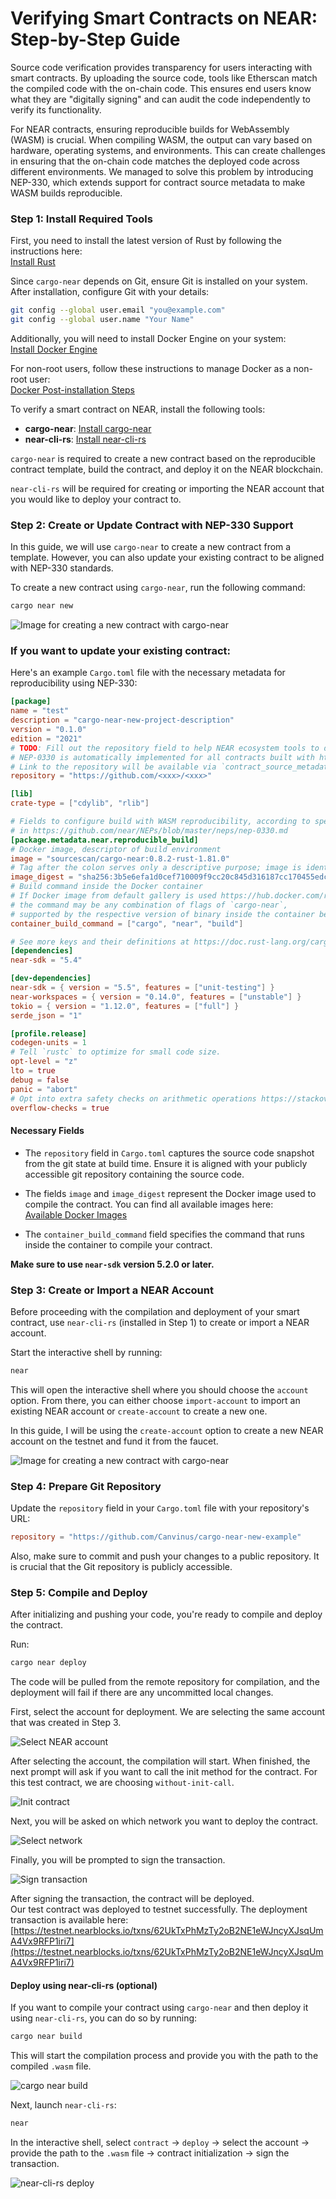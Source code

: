 # Verifying Smart Contracts on NEAR: Step-by-Step Guide

Source code verification provides transparency for users interacting with smart contracts. By uploading the source code, tools like Etherscan match the compiled code with the on-chain code. This ensures end users know what they are "digitally signing" and can audit the code independently to verify its functionality.

For NEAR contracts, ensuring reproducible builds for WebAssembly (WASM) is crucial. When compiling WASM, the output can vary based on hardware, operating systems, and environments. This can create challenges in ensuring that the on-chain code matches the deployed code across different environments. We managed to solve this problem by introducing NEP-330, which extends support for contract source metadata to make WASM builds reproducible.

### Step 1: Install Required Tools

First, you need to install the latest version of Rust by following the instructions here:  
[Install Rust](https://www.rust-lang.org/learn/get-started)

Since `cargo-near` depends on Git, ensure Git is installed on your system. After installation, configure Git with your details:

```bash
git config --global user.email "you@example.com"
git config --global user.name "Your Name"
```

Additionally, you will need to install Docker Engine on your system:  
[Install Docker Engine](https://docs.docker.com/engine/install)

For non-root users, follow these instructions to manage Docker as a non-root user:  
[Docker Post-installation Steps](https://docs.docker.com/engine/install/linux-postinstall)

To verify a smart contract on NEAR, install the following tools:

- **cargo-near**: [Install cargo-near](https://github.com/near/cargo-near)
- **near-cli-rs**: [Install near-cli-rs](https://github.com/near/near-cli-rs)

`cargo-near` is required to create a new contract based on the reproducible contract template, build the contract, and deploy it on the NEAR blockchain.

`near-cli-rs` will be required for creating or importing the NEAR account that you would like to deploy your contract to.

### Step 2: Create or Update Contract with NEP-330 Support

In this guide, we will use `cargo-near` to create a new contract from a template. However, you can also update your existing contract to be aligned with NEP-330 standards.

To create a new contract using `cargo-near`, run the following command:

```bash
cargo near new
```

![Image for creating a new contract with cargo-near](./images/cargo-near-new.png)

### If you want to update your existing contract:

Here's an example `Cargo.toml` file with the necessary metadata for reproducibility using NEP-330:

```toml
[package]
name = "test"
description = "cargo-near-new-project-description"
version = "0.1.0"
edition = "2021"
# TODO: Fill out the repository field to help NEAR ecosystem tools to discover your project.
# NEP-0330 is automatically implemented for all contracts built with https://github.com/near/cargo-near.
# Link to the repository will be available via `contract_source_metadata` view-function.
repository = "https://github.com/<xxx>/<xxx>"

[lib]
crate-type = ["cdylib", "rlib"]

# Fields to configure build with WASM reproducibility, according to specs
# in https://github.com/near/NEPs/blob/master/neps/nep-0330.md
[package.metadata.near.reproducible_build]
# Docker image, descriptor of build environment
image = "sourcescan/cargo-near:0.8.2-rust-1.81.0"
# Tag after the colon serves only a descriptive purpose; image is identified by digest
image_digest = "sha256:3b5e6efa1d0cef710009f9cc20c845d316187cc170455edc5ba7fdf471c19655"
# Build command inside the Docker container
# If Docker image from default gallery is used https://hub.docker.com/r/sourcescan/cargo-near/tags,
# the command may be any combination of flags of `cargo-near`,
# supported by the respective version of binary inside the container besides `--no-locked` flag
container_build_command = ["cargo", "near", "build"]

# See more keys and their definitions at https://doc.rust-lang.org/cargo/reference/manifest.html
[dependencies]
near-sdk = "5.4"

[dev-dependencies]
near-sdk = { version = "5.5", features = ["unit-testing"] }
near-workspaces = { version = "0.14.0", features = ["unstable"] }
tokio = { version = "1.12.0", features = ["full"] }
serde_json = "1"

[profile.release]
codegen-units = 1
# Tell `rustc` to optimize for small code size.
opt-level = "z"
lto = true
debug = false
panic = "abort"
# Opt into extra safety checks on arithmetic operations https://stackoverflow.com/a/64136471/249801
overflow-checks = true
```

#### Necessary Fields

- The `repository` field in `Cargo.toml` captures the source code snapshot from the git state at build time. Ensure it is aligned with your publicly accessible git repository containing the source code.
  
- The fields `image` and `image_digest` represent the Docker image used to compile the contract. You can find all available images here:  
  [Available Docker Images](https://hub.docker.com/r/sourcescan/cargo-near/tags)

- The `container_build_command` field specifies the command that runs inside the container to compile your contract.

**Make sure to use `near-sdk` version 5.2.0 or later.**

### Step 3: Create or Import a NEAR Account

Before proceeding with the compilation and deployment of your smart contract, use `near-cli-rs` (installed in Step 1) to create or import a NEAR account.

Start the interactive shell by running:

```bash
near
```

This will open the interactive shell where you should choose the `account` option. From there, you can either choose `import-account` to import an existing NEAR account or `create-account` to create a new one.

In this guide, I will be using the `create-account` option to create a new NEAR account on the testnet and fund it from the faucet.

![Image for creating a new contract with cargo-near](./images/near-create-account.png)

### Step 4: Prepare Git Repository

Update the `repository` field in your `Cargo.toml` file with your repository's URL:

```toml
repository = "https://github.com/Canvinus/cargo-near-new-example"
```

Also, make sure to commit and push your changes to a public repository. It is crucial that the Git repository is publicly accessible.

### Step 5: Compile and Deploy

After initializing and pushing your code, you're ready to compile and deploy the contract.

Run:

```bash
cargo near deploy
```

The code will be pulled from the remote repository for compilation, and the deployment will fail if there are any uncommitted local changes.

First, select the account for deployment. We are selecting the same account that was created in Step 3.

![Select NEAR account](./images/cargo-near-deploy-1.png)

After selecting the account, the compilation will start. When finished, the next prompt will ask if you want to call the init method for the contract. For this test contract, we are choosing `without-init-call`.

![Init contract](./images/cargo-near-deploy-2.png)

Next, you will be asked on which network you want to deploy the contract.

![Select network](./images/cargo-near-deploy-3.png)

Finally, you will be prompted to sign the transaction.

![Sign transaction](./images/cargo-near-deploy-4.png)

After signing the transaction, the contract will be deployed.  
Our test contract was deployed to testnet successfully. The deployment transaction is available here:  
[https://testnet.nearblocks.io/txns/62UkTxPhMzTy2oB2NE1eWJncyXJsqUmA4Vx9RFP1iri7](https://testnet.nearblocks.io/txns/62UkTxPhMzTy2oB2NE1eWJncyXJsqUmA4Vx9RFP1iri7)

#### Deploy using near-cli-rs (optional)

If you want to compile your contract using `cargo-near` and then deploy it using `near-cli-rs`, you can do so by running:

```bash
cargo near build
```

This will start the compilation process and provide you with the path to the compiled `.wasm` file.

![cargo near build](./images/cargo-near-build.png)

Next, launch `near-cli-rs`:

```bash
near
```

In the interactive shell, select `contract` -> `deploy` -> select the account -> provide the path to the `.wasm` file -> contract initialization -> sign the transaction.

![near-cli-rs deploy](./images/near-cli-rs-deploy.png)